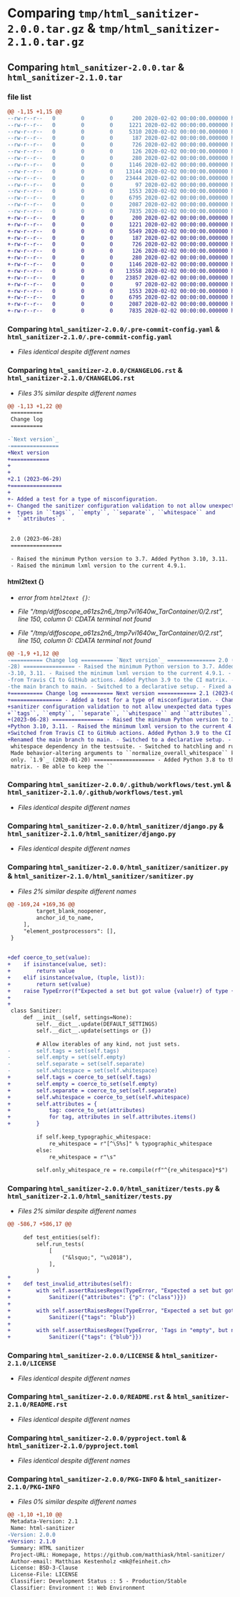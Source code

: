 # Comparing `tmp/html_sanitizer-2.0.0.tar.gz` & `tmp/html_sanitizer-2.1.0.tar.gz`

## Comparing `html_sanitizer-2.0.0.tar` & `html_sanitizer-2.1.0.tar`

### file list

```diff
@@ -1,15 +1,15 @@
--rw-r--r--   0        0        0      200 2020-02-02 00:00:00.000000 html_sanitizer-2.0.0/.editorconfig
--rw-r--r--   0        0        0     1221 2020-02-02 00:00:00.000000 html_sanitizer-2.0.0/.pre-commit-config.yaml
--rw-r--r--   0        0        0     5310 2020-02-02 00:00:00.000000 html_sanitizer-2.0.0/CHANGELOG.rst
--rw-r--r--   0        0        0      187 2020-02-02 00:00:00.000000 html_sanitizer-2.0.0/tox.ini
--rw-r--r--   0        0        0      726 2020-02-02 00:00:00.000000 html_sanitizer-2.0.0/.github/workflows/test.yml
--rw-r--r--   0        0        0      126 2020-02-02 00:00:00.000000 html_sanitizer-2.0.0/html_sanitizer/__init__.py
--rw-r--r--   0        0        0      280 2020-02-02 00:00:00.000000 html_sanitizer-2.0.0/html_sanitizer/__main__.py
--rw-r--r--   0        0        0     1146 2020-02-02 00:00:00.000000 html_sanitizer-2.0.0/html_sanitizer/django.py
--rw-r--r--   0        0        0    13144 2020-02-02 00:00:00.000000 html_sanitizer-2.0.0/html_sanitizer/sanitizer.py
--rw-r--r--   0        0        0    23444 2020-02-02 00:00:00.000000 html_sanitizer-2.0.0/html_sanitizer/tests.py
--rw-r--r--   0        0        0       97 2020-02-02 00:00:00.000000 html_sanitizer-2.0.0/.gitignore
--rw-r--r--   0        0        0     1553 2020-02-02 00:00:00.000000 html_sanitizer-2.0.0/LICENSE
--rw-r--r--   0        0        0     6795 2020-02-02 00:00:00.000000 html_sanitizer-2.0.0/README.rst
--rw-r--r--   0        0        0     2087 2020-02-02 00:00:00.000000 html_sanitizer-2.0.0/pyproject.toml
--rw-r--r--   0        0        0     7835 2020-02-02 00:00:00.000000 html_sanitizer-2.0.0/PKG-INFO
+-rw-r--r--   0        0        0      200 2020-02-02 00:00:00.000000 html_sanitizer-2.1.0/.editorconfig
+-rw-r--r--   0        0        0     1221 2020-02-02 00:00:00.000000 html_sanitizer-2.1.0/.pre-commit-config.yaml
+-rw-r--r--   0        0        0     5549 2020-02-02 00:00:00.000000 html_sanitizer-2.1.0/CHANGELOG.rst
+-rw-r--r--   0        0        0      187 2020-02-02 00:00:00.000000 html_sanitizer-2.1.0/tox.ini
+-rw-r--r--   0        0        0      726 2020-02-02 00:00:00.000000 html_sanitizer-2.1.0/.github/workflows/test.yml
+-rw-r--r--   0        0        0      126 2020-02-02 00:00:00.000000 html_sanitizer-2.1.0/html_sanitizer/__init__.py
+-rw-r--r--   0        0        0      280 2020-02-02 00:00:00.000000 html_sanitizer-2.1.0/html_sanitizer/__main__.py
+-rw-r--r--   0        0        0     1146 2020-02-02 00:00:00.000000 html_sanitizer-2.1.0/html_sanitizer/django.py
+-rw-r--r--   0        0        0    13558 2020-02-02 00:00:00.000000 html_sanitizer-2.1.0/html_sanitizer/sanitizer.py
+-rw-r--r--   0        0        0    23857 2020-02-02 00:00:00.000000 html_sanitizer-2.1.0/html_sanitizer/tests.py
+-rw-r--r--   0        0        0       97 2020-02-02 00:00:00.000000 html_sanitizer-2.1.0/.gitignore
+-rw-r--r--   0        0        0     1553 2020-02-02 00:00:00.000000 html_sanitizer-2.1.0/LICENSE
+-rw-r--r--   0        0        0     6795 2020-02-02 00:00:00.000000 html_sanitizer-2.1.0/README.rst
+-rw-r--r--   0        0        0     2087 2020-02-02 00:00:00.000000 html_sanitizer-2.1.0/pyproject.toml
+-rw-r--r--   0        0        0     7835 2020-02-02 00:00:00.000000 html_sanitizer-2.1.0/PKG-INFO
```

### Comparing `html_sanitizer-2.0.0/.pre-commit-config.yaml` & `html_sanitizer-2.1.0/.pre-commit-config.yaml`

 * *Files identical despite different names*

### Comparing `html_sanitizer-2.0.0/CHANGELOG.rst` & `html_sanitizer-2.1.0/CHANGELOG.rst`

 * *Files 3% similar despite different names*

```diff
@@ -1,13 +1,22 @@
 ==========
 Change log
 ==========
 
-`Next version`_
-===============
+Next version
+============
+
+
+2.1 (2023-06-29)
+================
+
+- Added a test for a type of misconfiguration.
+- Changed the sanitizer configuration validation to not allow unexpected data
+  types in ``tags``, ``empty``, ``separate``, ``whitespace`` and
+  ``attributes``.
 
 
 2.0 (2023-06-28)
 ================
 
 - Raised the minimum Python version to 3.7. Added Python 3.10, 3.11.
 - Raised the minimum lxml version to the current 4.9.1.
```

#### html2text {}

 * *error from `html2text {}`:*

 * *File "/tmp/diffoscope_a61zs2n6_/tmp7vi1640w_TarContainer/0/2.rst", line 150, column 0: CDATA terminal not found*

 * *File "/tmp/diffoscope_a61zs2n6_/tmp7vi1640w_TarContainer/0/2.rst", line 150, column 0: CDATA terminal not found*

```diff
@@ -1,9 +1,12 @@
-========== Change log ========== `Next version`_ =============== 2.0 (2023-06-
-28) ================ - Raised the minimum Python version to 3.7. Added Python
-3.10, 3.11. - Raised the minimum lxml version to the current 4.9.1. - Switched
-from Travis CI to GitHub actions. Added Python 3.9 to the CI matrix. - Renamed
-the main branch to main. - Switched to a declarative setup. - Fixed a
+========== Change log ========== Next version ============ 2.1 (2023-06-29)
+================ - Added a test for a type of misconfiguration. - Changed the
+sanitizer configuration validation to not allow unexpected data types in
+``tags``, ``empty``, ``separate``, ``whitespace`` and ``attributes``. 2.0
+(2023-06-28) ================ - Raised the minimum Python version to 3.7. Added
+Python 3.10, 3.11. - Raised the minimum lxml version to the current 4.9.1. -
+Switched from Travis CI to GitHub actions. Added Python 3.9 to the CI matrix. -
+Renamed the main branch to main. - Switched to a declarative setup. - Fixed a
 whitespace dependency in the testsuite. - Switched to hatchling and ruff. -
 Made behavior-altering arguments to ``normalize_overall_whitespace`` keyword-
 only. `1.9`_ (2020-01-20) =================== - Added Python 3.8 to the CI
 matrix. - Be able to keep the ``
```

### Comparing `html_sanitizer-2.0.0/.github/workflows/test.yml` & `html_sanitizer-2.1.0/.github/workflows/test.yml`

 * *Files identical despite different names*

### Comparing `html_sanitizer-2.0.0/html_sanitizer/django.py` & `html_sanitizer-2.1.0/html_sanitizer/django.py`

 * *Files identical despite different names*

### Comparing `html_sanitizer-2.0.0/html_sanitizer/sanitizer.py` & `html_sanitizer-2.1.0/html_sanitizer/sanitizer.py`

 * *Files 2% similar despite different names*

```diff
@@ -169,24 +169,36 @@
         target_blank_noopener,
         anchor_id_to_name,
     ],
     "element_postprocessors": [],
 }
 
 
+def coerce_to_set(value):
+    if isinstance(value, set):
+        return value
+    elif isinstance(value, (tuple, list)):
+        return set(value)
+    raise TypeError(f"Expected a set but got value {value!r} of type {type(value)}")
+
+
 class Sanitizer:
     def __init__(self, settings=None):
         self.__dict__.update(DEFAULT_SETTINGS)
         self.__dict__.update(settings or {})
 
         # Allow iterables of any kind, not just sets.
-        self.tags = set(self.tags)
-        self.empty = set(self.empty)
-        self.separate = set(self.separate)
-        self.whitespace = set(self.whitespace)
+        self.tags = coerce_to_set(self.tags)
+        self.empty = coerce_to_set(self.empty)
+        self.separate = coerce_to_set(self.separate)
+        self.whitespace = coerce_to_set(self.whitespace)
+        self.attributes = {
+            tag: coerce_to_set(attributes)
+            for tag, attributes in self.attributes.items()
+        }
 
         if self.keep_typographic_whitespace:
             re_whitespace = r"[^\S%s]" % typographic_whitespace
         else:
             re_whitespace = r"\s"
 
         self.only_whitespace_re = re.compile(rf"^{re_whitespace}*$")
```

### Comparing `html_sanitizer-2.0.0/html_sanitizer/tests.py` & `html_sanitizer-2.1.0/html_sanitizer/tests.py`

 * *Files 2% similar despite different names*

```diff
@@ -586,7 +586,17 @@
 
     def test_entities(self):
         self.run_tests(
             [
                 ("&lsquo;", "\u2018"),
             ],
         )
+
+    def test_invalid_attributes(self):
+        with self.assertRaisesRegex(TypeError, "Expected a set but got"):
+            Sanitizer({"attributes": {"p": ("class")}})
+
+        with self.assertRaisesRegex(TypeError, "Expected a set but got"):
+            Sanitizer({"tags": "blub"})
+
+        with self.assertRaisesRegex(TypeError, 'Tags in "empty", but not allowed:'):
+            Sanitizer({"tags": {"blub"}})
```

### Comparing `html_sanitizer-2.0.0/LICENSE` & `html_sanitizer-2.1.0/LICENSE`

 * *Files identical despite different names*

### Comparing `html_sanitizer-2.0.0/README.rst` & `html_sanitizer-2.1.0/README.rst`

 * *Files identical despite different names*

### Comparing `html_sanitizer-2.0.0/pyproject.toml` & `html_sanitizer-2.1.0/pyproject.toml`

 * *Files identical despite different names*

### Comparing `html_sanitizer-2.0.0/PKG-INFO` & `html_sanitizer-2.1.0/PKG-INFO`

 * *Files 0% similar despite different names*

```diff
@@ -1,10 +1,10 @@
 Metadata-Version: 2.1
 Name: html-sanitizer
-Version: 2.0.0
+Version: 2.1.0
 Summary: HTML sanitizer
 Project-URL: Homepage, https://github.com/matthiask/html-sanitizer/
 Author-email: Matthias Kestenholz <mk@feinheit.ch>
 License: BSD-3-Clause
 License-File: LICENSE
 Classifier: Development Status :: 5 - Production/Stable
 Classifier: Environment :: Web Environment
```


